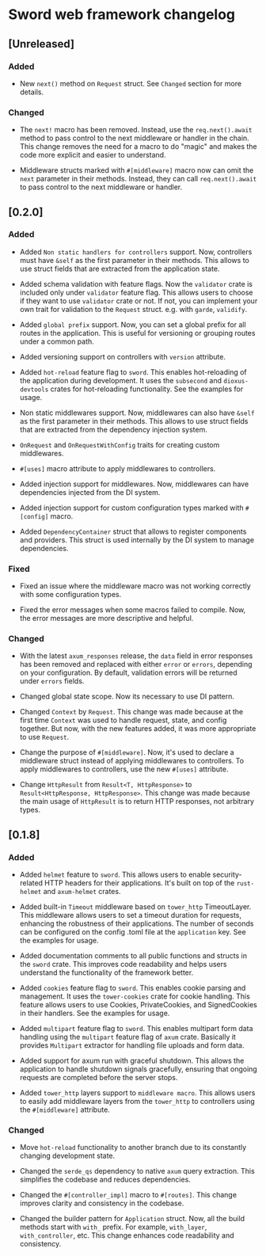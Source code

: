 # Sword web framework changelog

## [Unreleased]

### Added

- New `next()` method on `Request` struct. See `Changed` section for more details.

### Changed

- The `next!` macro has been removed. Instead, use the `req.next().await` method to pass control to the next middleware or handler in the chain. This change removes the need for a macro to do "magic" and makes the code more explicit and easier to understand.

- Middleware structs marked with `#[middleware]` macro now can omit the `next` parameter in their methods. Instead, they can call `req.next().await` to pass control to the next middleware or handler.


## [0.2.0]

### Added

- Added `Non static handlers for controllers` support. Now, controllers must have `&self` as the first parameter in their methods. This allows to use struct fields that are extracted from the application state.

- Added schema validation with feature flags. Now the `validator` crate is included only under `validator` feature flag. This allows users to choose if they want to use `validator` crate or not. If not, you can implement your own trait for validation to the `Request` struct. e.g. with `garde`, `validify`.

- Added `global prefix` support. Now, you can set a global prefix for all routes in the application. This is useful for versioning or grouping routes under a common path.

- Added versioning support on controllers with `version` attribute.

- Added `hot-reload` feature flag to `sword`. This enables hot-reloading of the application during development. It uses the `subsecond` and `dioxus-devtools` crates for hot-reloading functionality. See the examples for usage.

- Non static middlewares support. Now, middlewares can also have `&self` as the first parameter in their methods. This allows to use struct fields that are extracted from the dependency injection system.

- `OnRequest` and `OnRequestWithConfig` traits for creating custom middlewares.

- `#[uses]` macro attribute to apply middlewares to controllers.

- Added injection support for middlewares. Now, middlewares can have dependencies injected from the DI system.

- Added injection support for custom configuration types marked with `#[config]` macro.

- Added `DependencyContainer` struct that allows to register components and providers. This struct is used internally by the DI system to manage dependencies.

### Fixed

- Fixed an issue where the middleware macro was not working correctly with some configuration types.

- Fixed the error messages when some macros failed to compile. Now, the error messages are more descriptive and helpful.

### Changed

- With the latest `axum_responses` release, the `data` field in error responses has been removed and replaced with either `error` or `errors`, depending on your configuration. By default, validation errors will be returned under `errors` fields.

- Changed global state scope. Now its necessary to use DI pattern.

- Changed `Context` by `Request`. This change was made because at the first time `Context` was used to handle request, state, and config together. But now, with the new features added, it was more appropriate to use `Request`.

- Change the purpose of `#[middleware]`. Now, it's used to declare a middleware struct instead of applying middlewares to controllers. To apply middlewares to controllers, use the new `#[uses]` attribute.

- Change `HttpResult` from `Result<T, HttpResponse>` to `Result<HttpResponse, HttpResponse>`. This change was made because the main usage of `HttpResult` is to return HTTP responses, not arbitrary types.

## [0.1.8]

### Added

- Added `helmet` feature to `sword`. This allows users to enable security-related HTTP headers for their applications. It's built on top of the `rust-helmet` and `axum-helmet` crates.

- Added built-in `Timeout` middleware based on `tower_http` TimeoutLayer. This middleware allows users to set a timeout duration for requests, enhancing the robustness of their applications. The number of seconds can be configured on the config .toml file at the `application` key. See the examples for usage.

- Added documentation comments to all public functions and structs in the `sword` crate. This improves code readability and helps users understand the functionality of the framework better.

- Added `cookies` feature flag to `sword`. This enables cookie parsing and management. It uses the `tower-cookies` crate for cookie handling. This feature allows users to use Cookies, PrivateCookies, and SignedCookies in their handlers. See the examples for usage.

- Added `multipart` feature flag to `sword`. This enables multipart form data handling using the `multipart` feature flag of `axum` crate. Basically it provides `Multipart` extractor for handling file uploads and form data.

- Added support for axum run with graceful shutdown. This allows the application to handle shutdown signals gracefully, ensuring that ongoing requests are completed before the server stops.

- Added `tower_http` layers support to `middleware macro`. This allows users to easily add middleware layers from the `tower_http` to controllers using the `#[middleware]` attribute.

### Changed

- Move `hot-reload` functionality to another branch due to its constantly changing development state.

- Changed the `serde_qs` dependency to native `axum` query extraction. This simplifies the codebase and reduces dependencies.

- Changed the `#[controller_impl]` macro to `#[routes]`. This change improves clarity and consistency in the codebase.

- Changed the builder pattern for `Application` struct. Now, all the build methods start with `with_` prefix. For example, `with_layer`, `with_controller`, etc. This change enhances code readability and consistency.
